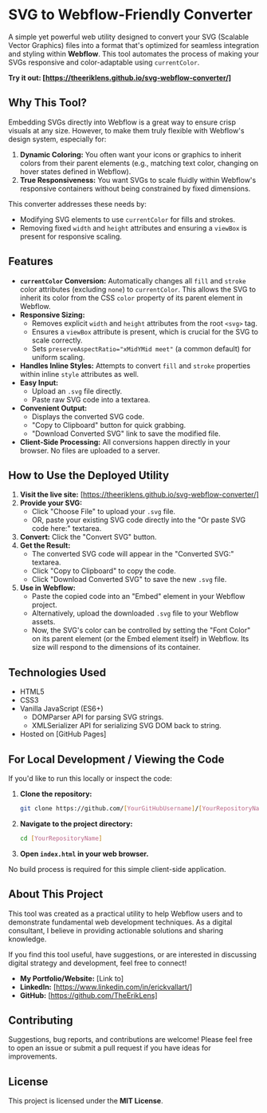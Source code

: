 # SVG to Webflow-Friendly Converter

A simple yet powerful web utility designed to convert your SVG (Scalable Vector Graphics) files into a format that's optimized for seamless integration and styling within **Webflow**. This tool automates the process of making your SVGs responsive and color-adaptable using `currentColor`.

**Try it out: [https://theeriklens.github.io/svg-webflow-converter/]**

## Why This Tool?

Embedding SVGs directly into Webflow is a great way to ensure crisp visuals at any size. However, to make them truly flexible with Webflow's design system, especially for:

1.  **Dynamic Coloring:** You often want your icons or graphics to inherit colors from their parent elements (e.g., matching text color, changing on hover states defined in Webflow).
2.  **True Responsiveness:** You want SVGs to scale fluidly within Webflow's responsive containers without being constrained by fixed dimensions.

This converter addresses these needs by:

*   Modifying SVG elements to use `currentColor` for fills and strokes.
*   Removing fixed `width` and `height` attributes and ensuring a `viewBox` is present for responsive scaling.

## Features

*   **`currentColor` Conversion:** Automatically changes all `fill` and `stroke` color attributes (excluding `none`) to `currentColor`. This allows the SVG to inherit its color from the CSS `color` property of its parent element in Webflow.
*   **Responsive Sizing:**
    *   Removes explicit `width` and `height` attributes from the root `<svg>` tag.
    *   Ensures a `viewBox` attribute is present, which is crucial for the SVG to scale correctly.
    *   Sets `preserveAspectRatio="xMidYMid meet"` (a common default) for uniform scaling.
*   **Handles Inline Styles:** Attempts to convert `fill` and `stroke` properties within inline `style` attributes as well.
*   **Easy Input:**
    *   Upload an `.svg` file directly.
    *   Paste raw SVG code into a textarea.
*   **Convenient Output:**
    *   Displays the converted SVG code.
    *   "Copy to Clipboard" button for quick grabbing.
    *   "Download Converted SVG" link to save the modified file.
*   **Client-Side Processing:** All conversions happen directly in your browser. No files are uploaded to a server.

## How to Use the Deployed Utility

1.  **Visit the live site:** [https://theeriklens.github.io/svg-webflow-converter/]
2.  **Provide your SVG:**
    *   Click "Choose File" to upload your `.svg` file.
    *   OR, paste your existing SVG code directly into the "Or paste SVG code here:" textarea.
3.  **Convert:** Click the "Convert SVG" button.
4.  **Get the Result:**
    *   The converted SVG code will appear in the "Converted SVG:" textarea.
    *   Click "Copy to Clipboard" to copy the code.
    *   Click "Download Converted SVG" to save the new `.svg` file.
5.  **Use in Webflow:**
    *   Paste the copied code into an "Embed" element in your Webflow project.
    *   Alternatively, upload the downloaded `.svg` file to your Webflow assets.
    *   Now, the SVG's color can be controlled by setting the "Font Color" on its parent element (or the Embed element itself) in Webflow. Its size will respond to the dimensions of its container.

## Technologies Used

*   HTML5
*   CSS3
*   Vanilla JavaScript (ES6+)
    *   DOMParser API for parsing SVG strings.
    *   XMLSerializer API for serializing SVG DOM back to string.
*   Hosted on [GitHub Pages]

## For Local Development / Viewing the Code

If you'd like to run this locally or inspect the code:

1.  **Clone the repository:**
    ```bash
    git clone https://github.com/[YourGitHubUsername]/[YourRepositoryName].git
    ```
2.  **Navigate to the project directory:**
    ```bash
    cd [YourRepositoryName]
    ```
3.  **Open `index.html` in your web browser.**

No build process is required for this simple client-side application.

## About This Project

This tool was created as a practical utility to help Webflow users and to demonstrate fundamental web development techniques. As a digital consultant, I believe in providing actionable solutions and sharing knowledge.

If you find this tool useful, have suggestions, or are interested in discussing digital strategy and development, feel free to connect!

*   **My Portfolio/Website:** [Link to]
*   **LinkedIn:** [https://www.linkedin.com/in/erickvallart/]
*   **GitHub:** [https://github.com/TheErikLens]

## Contributing

Suggestions, bug reports, and contributions are welcome! Please feel free to open an issue or submit a pull request if you have ideas for improvements.

## License

This project is licensed under the **MIT License**.
